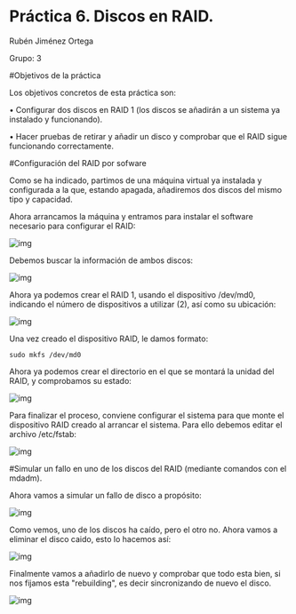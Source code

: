 # Práctica 6. Discos en RAID.
Rubén Jiménez Ortega

Grupo: 3

#Objetivos de la práctica

Los objetivos concretos de esta práctica son:

• Configurar dos discos en RAID 1 (los discos se añadirán a un sistema ya instalado y funcionando).

• Hacer pruebas de retirar y añadir un disco y comprobar que el RAID sigue funcionando correctamente.

#Configuración del RAID por sofware

Como se ha indicado, partimos de una máquina virtual ya instalada y configurada a la
que, estando apagada, añadiremos dos discos del mismo tipo y capacidad.

Ahora arrancamos la máquina y entramos para instalar el software necesario para
configurar el RAID:

![img](https://github.com/rubenjo7/SWAP/blob/master/Practicas/Pr%C3%A1ctica%206/1.PNG)

Debemos buscar la información de ambos discos:

![img](https://github.com/rubenjo7/SWAP/blob/master/Practicas/Pr%C3%A1ctica%206/2.PNG)

Ahora ya podemos crear el RAID 1, usando el dispositivo /dev/md0, indicando el
número de dispositivos a utilizar (2), así como su ubicación:

![img](https://github.com/rubenjo7/SWAP/blob/master/Practicas/Pr%C3%A1ctica%206/3.PNG)

Una vez creado el dispositivo RAID, le damos formato:
	
	sudo mkfs /dev/md0

Ahora ya podemos crear el directorio en el que se montará la unidad del RAID, y comprobamos su estado:
 
 ![img](https://github.com/rubenjo7/SWAP/blob/master/Practicas/Pr%C3%A1ctica%206/4.PNG)
 
 Para finalizar el proceso, conviene configurar el sistema para que monte el dispositivo RAID creado al arrancar el sistema. Para ello debemos editar el archivo /etc/fstab:
 
 ![img](https://github.com/rubenjo7/SWAP/blob/master/Practicas/Pr%C3%A1ctica%206/5.PNG)
 
 #Simular un fallo en uno de los discos del RAID (mediante comandos con el mdadm).
 
 Ahora vamos a simular un fallo de disco a propósito:
 
  ![img](https://github.com/rubenjo7/SWAP/blob/master/Practicas/Pr%C3%A1ctica%206/6.PNG)
  
  Como vemos, uno de los discos ha caído, pero el otro no. Ahora vamos a eliminar el disco caido, esto lo hacemos así:

  ![img](https://github.com/rubenjo7/SWAP/blob/master/Practicas/Pr%C3%A1ctica%206/7.PNG)
  
Finalmente vamos a añadirlo de nuevo y comprobar que todo esta bien, si nos fijamos esta "rebuilding", es decir sincronizando de nuevo el disco.
 
   ![img](https://github.com/rubenjo7/SWAP/blob/master/Practicas/Pr%C3%A1ctica%206/8.PNG)
   